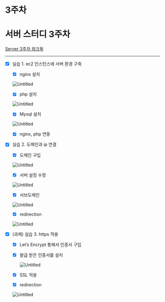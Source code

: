 # 3주차

# 서버 스터디 3주차

[Server 3주차 워크북](https://www.notion.so/Server-3-63320237604446529256723ebf17ab5a) 

---

- [x]  실습 1. ec2 인스턴스에 서버 환경 구축
    - [x]  nginx 설치
    
    ![Untitled](https://s3.us-west-2.amazonaws.com/secure.notion-static.com/d6064784-31c2-4dad-86aa-b3071b037267/Untitled.png?X-Amz-Algorithm=AWS4-HMAC-SHA256&X-Amz-Content-Sha256=UNSIGNED-PAYLOAD&X-Amz-Credential=AKIAT73L2G45EIPT3X45%2F20220409%2Fus-west-2%2Fs3%2Faws4_request&X-Amz-Date=20220409T081454Z&X-Amz-Expires=86400&X-Amz-Signature=ea55622e77cef8f201d1965958613dc224c7b1d1b4b6b04557d95f3273669a2c&X-Amz-SignedHeaders=host&response-content-disposition=filename%20%3D%22Untitled.png%22&x-id=GetObject)
    
    - [x]  php 설치
    
    ![Untitled](https://s3.us-west-2.amazonaws.com/secure.notion-static.com/de3551aa-3b27-4ae7-9438-5a483f20e0a5/Untitled.png?X-Amz-Algorithm=AWS4-HMAC-SHA256&X-Amz-Content-Sha256=UNSIGNED-PAYLOAD&X-Amz-Credential=AKIAT73L2G45EIPT3X45%2F20220409%2Fus-west-2%2Fs3%2Faws4_request&X-Amz-Date=20220409T081834Z&X-Amz-Expires=86400&X-Amz-Signature=2b6cfae05a106b328fb3120f8e52858a0b79f4e86afc84c31e3c286134379ce7&X-Amz-SignedHeaders=host&response-content-disposition=filename%20%3D%22Untitled.png%22&x-id=GetObject)
    
    - [x]  Mysql 설치
    
    ![Untitled](https://james-dev.notion.site/image/https%3A%2F%2Fs3-us-west-2.amazonaws.com%2Fsecure.notion-static.com%2Fe8cb5ca0-b651-4388-853a-402c79694eac%2FUntitled.png?table=block&id=4d437525-380a-40ca-bc92-cc501ed8ab78&spaceId=1635ed44-a46b-4f03-be72-2ce4d63d6564&width=1270&userId=&cache=v2)
    
    - [x]  nginx, php 연동
- [x]  실습 2. 도메인과 ip 연결
    - [x]  도메인 구입
    
    ![Untitled](https://james-dev.notion.site/image/https%3A%2F%2Fs3-us-west-2.amazonaws.com%2Fsecure.notion-static.com%2F15c4150b-49f5-491a-be4e-85e4d8df8e2e%2FUntitled.png?table=block&id=8368d9b8-3a9e-4e4b-bd73-45b6468e3b8c&spaceId=1635ed44-a46b-4f03-be72-2ce4d63d6564&width=1570&userId=&cache=v2)
    
    - [x]  서버 설정 수정
    
    ![Untitled](https://james-dev.notion.site/image/https%3A%2F%2Fs3-us-west-2.amazonaws.com%2Fsecure.notion-static.com%2Faba807a7-377a-4a09-a496-e0a7c73a6ee1%2FUntitled.png?table=block&id=4c5e4ff3-75f9-4a17-8450-ab325b3a2bd2&spaceId=1635ed44-a46b-4f03-be72-2ce4d63d6564&width=1470&userId=&cache=v2)
    
    - [x]  서브도메인
    
    ![Untitled](https://james-dev.notion.site/image/https%3A%2F%2Fs3-us-west-2.amazonaws.com%2Fsecure.notion-static.com%2F425ae449-278b-4cb8-93fd-f01ba56d436b%2FUntitled.png?table=block&id=0f42ed03-03d1-4971-bb85-8f984ad96edb&spaceId=1635ed44-a46b-4f03-be72-2ce4d63d6564&width=790&userId=&cache=v2)
    
    - [x]  redirection
    
    ![Untitled](https://james-dev.notion.site/image/https%3A%2F%2Fs3-us-west-2.amazonaws.com%2Fsecure.notion-static.com%2Fe8eec4c6-7b2f-4f69-8b3d-d5a7c543c5c4%2FUntitled.png?table=block&id=19d700d0-4926-4ce1-b772-f2ee5c78ba14&spaceId=1635ed44-a46b-4f03-be72-2ce4d63d6564&width=850&userId=&cache=v2)
    
- [x]  (과제) 실습 3. https 적용
    - [x]  Let’s Encrypt 통해서 인증서 구입
    - [x]  발급 받은 인증서를 설치
        
        ![Untitled](https://james-dev.notion.site/image/https%3A%2F%2Fs3-us-west-2.amazonaws.com%2Fsecure.notion-static.com%2Fb01d1f63-c6fd-45a4-9edb-fa711f12c174%2FUntitled.png?table=block&id=524a7e98-88af-4b96-8148-69ac203ba828&spaceId=1635ed44-a46b-4f03-be72-2ce4d63d6564&width=1440&userId=&cache=v2)
        
    - [x]  SSL 적용
    - [x]  redirection
    
    ![Untitled](https://james-dev.notion.site/image/https%3A%2F%2Fs3-us-west-2.amazonaws.com%2Fsecure.notion-static.com%2F82b7070c-5bce-4238-b65b-4aa2afcfacd9%2FUntitled.png?table=block&id=493b0aae-78ab-4eae-acc6-0a0379f4ce02&spaceId=1635ed44-a46b-4f03-be72-2ce4d63d6564&width=890&userId=&cache=v2)